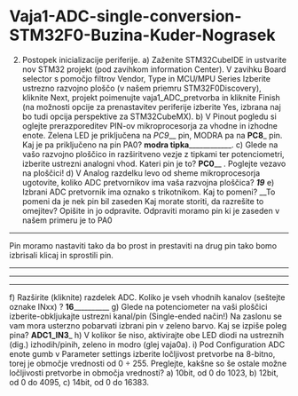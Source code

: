 # Vaja1-ADC-single-conversion-STM32F0-Buzina-Kuder-Nograsek

2.	Postopek inicializacije periferije.
a)	Zaženite STM32CubeIDE in ustvarite nov STM32 projekt (pod zavihkom information Center). V zavihku Board selector s pomočjo filtrov Vendor, Type in MCU/MPU Series Izberite ustrezno razvojno ploščo (v našem priemru STM32F0Discovery), kliknite Next, projekt poimenujte vaja1_ADC_pretvorba in kliknite  Finish (na možnosti opcije za prenastavitev periferije izberite Yes, izbrana naj bo tudi opcija perspektive za STM32CubeMX).
b)	V Pinout pogledu si oglejte prerazporeditev PIN-ov mikroprocesorja za vhodne in izhodne enote. Zelena LED je priključena na _PC9___ pin, MODRA pa na __PC8___ pin. Kaj je pa priključeno na pin PA0? ________modra tipka____________________.
c)	Glede na vašo razvojno ploščico in razširitveno vezje z tipkami ter potenciometri, izberite ustrezni analogni vhod. Kateri pin je to? __PC0____ . Poglejte vezavo na ploščici!
d)	V Analog razdelku levo od sheme mikroprocesorja ugotovite, koliko ADC pretvornikov ima vaša razvojna ploščica? _______19_______
e)	 Izbrani ADC pretvornik ima oznako s trikotnikom. Kaj to pomeni? __To pomeni da je nek pin bil zaseden
Kaj morate storiti, da razrešite to omejitev? Opišite in jo odpravite.
Odpraviti moramo pin ki je zaseden v našem primeru je to PA0 
__________________________________________________________
Pin moramo nastaviti tako da bo prost in prestaviti na drug pin tako bomo izbrisali klicaj in sprostili pin.
__________________________________________________________
__________________________________________________________
__________________________________________________________
f)	Razširite (kliknite) razdelek ADC. Koliko je vseh vhodnih kanalov (seštejte oznake INxx) ?
__16____________
g)	Glede na potenciometer na vaši ploščici izberite-obkljukajte ustrezni kanal/pin (Single-ended način!) Na zaslonu se vam mora usterzno pobarvati izbrani pin v zeleno barvo. Kaj se izpiše poleg pina? __ADC1_IN3___
h)	V kolikor še niso, aktivirajte obe LED diodi na ustreznih (dig.) izhodih/pinih, zeleno in modro (glej vaja0a).
i)	Pod Configuration  ADC enote gumb v Parameter settings izberite ločljivost pretvorbe na 8-bitno, torej je območje vrednosti od 0 ÷ 255. Preglejte, kakšne so še ostale možne ločljivosti pretvorbe in območja vrednosti?
a)	10bit, od 0 do 1023,
b)	12bit, od 0 do 4095,
c)	14bit, od 0 do 16383.
